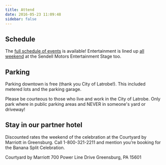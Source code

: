 ```yaml
---
title: Attend
date: 2016-05-23 11:09:48
sidebar: false
---
```

## Schedule
The [full schedule of events](/schedule) is available!
Entertainment is lined up [all weekend](/events/entertainment-stage/schedule) at the Sendell Motors Entertainment Stage too.

## Parking
Parking downtown is free (thank you City of Latrobe!). This included metered lots and the parking garage.

Please be courteous to those who live and work in the City of Latrobe. Only park where in public parking areas and NEVER in someone's yard or driveway!

## Stay in our partner hotel
Discounted rates the weekend of the celebration at the Courtyard by Marriott in Greensburg. Call 1-800-321-2211 and mention you’re booking for the Banana Split Celebration.

Courtyard by Marriott
700 Power Line Drive
Greensburg, PA 15601
